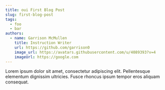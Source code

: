 ```yaml
---
title: oui First Blog Post
slug: first-blog-post
tags:
  - foo
  - bar
authors:
  - name: Garrison McMullen
    title: Instruction Writer
    url: https://github.com/garrison0
    image_url: https://avatars.githubusercontent.com/u/4089393?v=4
    imageUrl: https://google.com
---
```

Lorem ipsum dolor sit amet, consectetur adipiscing elit. Pellentesque elementum dignissim ultricies. Fusce rhoncus ipsum tempor eros aliquam consequat.